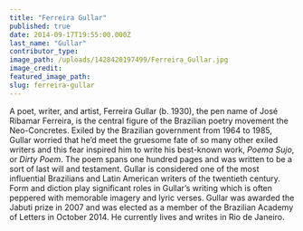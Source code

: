 ```yaml
---
title: "Ferreira Gullar"
published: true
date: 2014-09-17T19:55:00.000Z
last_name: "Gullar"
contributor_type:
image_path: /uploads/1428420197499/Ferreira_Gullar.jpg
image_credit:
featured_image_path:
slug: ferreira-gullar
---
```


A poet, writer, and artist, Ferreira Gullar (b. 1930), the pen name of José Ribamar Ferreira, is the central figure of the Brazilian poetry movement the Neo-Concretes. Exiled by the Brazilian government from 1964 to 1985, Gullar worried that he’d meet the gruesome fate of so many other exiled writers and this fear inspired him to write his best-known work, _Poema Sujo_, or _Dirty Poem_. The poem spans one hundred pages and was written to be a sort of last will and testament. Gullar is considered one of the most influential Brazilians and Latin American writers of the twentieth century. Form and diction play significant roles in Gullar’s writing which is often peppered with memorable imagery and lyric verses. Gullar was awarded the Jabuti prize in 2007 and was elected as a member of the Brazilian Academy of Letters in October 2014. He currently lives and writes in Rio de Janeiro.

